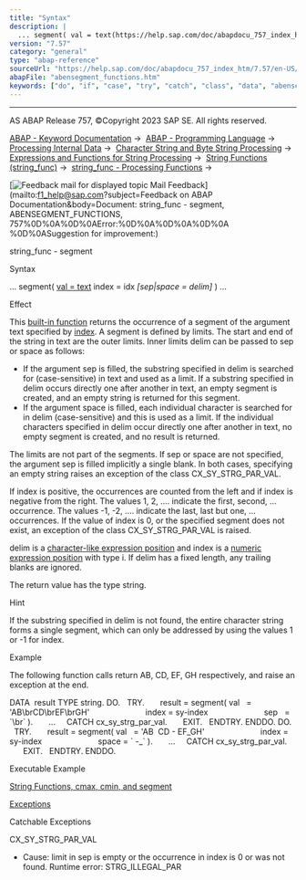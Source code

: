 ```yaml
---
title: "Syntax"
description: |
  ... segment( val = text(https://help.sap.com/doc/abapdocu_757_index_htm/7.57/en-US/abenstring_functions_val.htm) index = idx sepspace = delim ) ... Effect This built-in function(https://help.sap.com/doc/abapdocu_757_index_htm/7.57/en-US/abenbuilt_in_functions.htm) returns the occurren
version: "7.57"
category: "general"
type: "abap-reference"
sourceUrl: "https://help.sap.com/doc/abapdocu_757_index_htm/7.57/en-US/abensegment_functions.htm"
abapFile: "abensegment_functions.htm"
keywords: ["do", "if", "case", "try", "catch", "class", "data", "abensegment", "functions"]
---
```


* * *

AS ABAP Release 757, ©Copyright 2023 SAP SE. All rights reserved.

[ABAP - Keyword Documentation](https://help.sap.com/doc/abapdocu_757_index_htm/7.57/en-US/abenabap.htm) →  [ABAP - Programming Language](https://help.sap.com/doc/abapdocu_757_index_htm/7.57/en-US/abenabap_reference.htm) →  [Processing Internal Data](https://help.sap.com/doc/abapdocu_757_index_htm/7.57/en-US/abenabap_data_working.htm) →  [Character String and Byte String Processing](https://help.sap.com/doc/abapdocu_757_index_htm/7.57/en-US/abenabap_data_string.htm) →  [Expressions and Functions for String Processing](https://help.sap.com/doc/abapdocu_757_index_htm/7.57/en-US/abenstring_processing_expr_func.htm) →  [String Functions (string\_func)](https://help.sap.com/doc/abapdocu_757_index_htm/7.57/en-US/abenstring_functions.htm) →  [string\_func - Processing Functions](https://help.sap.com/doc/abapdocu_757_index_htm/7.57/en-US/abenprocess_functions.htm) → 

 [![](Mail.gif?object=Mail.gif&sap-language=EN "Feedback mail for displayed topic") Mail Feedback](mailto:f1_help@sap.com?subject=Feedback on ABAP Documentation&body=Document: string_func - segment, ABENSEGMENT_FUNCTIONS, 757%0D%0A%0D%0AError:%0D%0A%0D%0A%0D%0A
%0D%0ASuggestion for improvement:)

string\_func - segment

Syntax

... segment( [val = text](https://help.sap.com/doc/abapdocu_757_index_htm/7.57/en-US/abenstring_functions_val.htm) index = idx *\[*sep*|*space = delim*\]* ) ...

Effect

This [built-in function](https://help.sap.com/doc/abapdocu_757_index_htm/7.57/en-US/abenbuilt_in_functions.htm) returns the occurrence of a segment of the argument text specified by [index](https://help.sap.com/doc/abapdocu_757_index_htm/7.57/en-US/abenstring_functions_val.htm). A segment is defined by limits. The start and end of the string in text are the outer limits. Inner limits delim can be passed to sep or space as follows:

-   If the argument sep is filled, the substring specified in delim is searched for (case-sensitive) in text and used as a limit. If a substring specified in delim occurs directly one after another in text, an empty segment is created, and an empty string is returned for this segment.
-   If the argument space is filled, each individual character is searched for in delim (case-sensitive) and this is used as a limit. If the individual characters specified in delim occur directly one after another in text, no empty segment is created, and no result is returned.

The limits are not part of the segments. If sep or space are not specified, the argument sep is filled implicitly a single blank. In both cases, specifying an empty string raises an exception of the class CX\_SY\_STRG\_PAR\_VAL.

If index is positive, the occurrences are counted from the left and if index is negative from the right. The values 1, 2, .... indicate the first, second, ... occurrence. The values -1, -2, .... indicate the last, last but one, ... occurrences. If the value of index is 0, or the specified segment does not exist, an exception of the class CX\_SY\_STRG\_PAR\_VAL is raised.

delim is a [character-like expression position](https://help.sap.com/doc/abapdocu_757_index_htm/7.57/en-US/abencharlike_expr_position_glosry.htm "Glossary Entry") and index is a [numeric expression position](https://help.sap.com/doc/abapdocu_757_index_htm/7.57/en-US/abennumerical_expr_position_glosry.htm "Glossary Entry") with type i. If delim has a fixed length, any trailing blanks are ignored.

The return value has the type string.

Hint

If the substring specified in delim is not found, the entire character string forms a single segment, which can only be addressed by using the values 1 or -1 for index.

Example

The following function calls return AB, CD, EF, GH respectively, and raise an exception at the end.

DATA  result TYPE string.
DO.
  TRY.
      result = segment( val   = 'AB\\brCD\\brEF\\brGH'
                        index = sy-index
                        sep   = \`\\br\` ).
      ...
    CATCH cx\_sy\_strg\_par\_val.
      EXIT.
  ENDTRY.
ENDDO.
DO.
  TRY.
      result = segment( val   = 'AB  CD - EF\_GH'
                        index = sy-index
                        space = \` -\_\` ).
      ...
    CATCH cx\_sy\_strg\_par\_val.
      EXIT.
  ENDTRY.
ENDDO.

Executable Example

[String Functions, cmax, cmin, and segment](https://help.sap.com/doc/abapdocu_757_index_htm/7.57/en-US/abencmax_cmin_function_abexa.htm)

[Exceptions](https://help.sap.com/doc/abapdocu_757_index_htm/7.57/en-US/abenabap_language_exceptions.htm)

Catchable Exceptions

CX\_SY\_STRG\_PAR\_VAL

-   Cause: limit in sep is empty or the occurrence in index is 0 or was not found.
    Runtime error: STRG\_ILLEGAL\_PAR